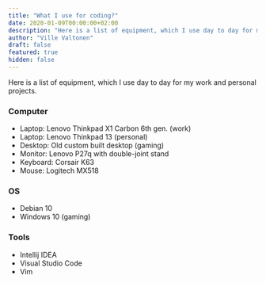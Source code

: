 ```yaml
---
title: "What I use for coding?"
date: 2020-01-09T00:00:00+02:00
description: "Here is a list of equipment, which I use day to day for my work and personal projects."
author: "Ville Valtonen"
draft: false
featured: true
hidden: false
---
```


Here is a list of equipment, which I use day to day for my work and personal projects.

### Computer
- Laptop: Lenovo Thinkpad X1 Carbon 6th gen. (work)
- Laptop: Lenovo Thinkpad 13 (personal)
- Desktop: Old custom built desktop (gaming)
- Monitor: Lenovo P27q with double-joint stand
- Keyboard: Corsair K63
- Mouse: Logitech MX518

### OS
- Debian 10
- Windows 10 (gaming)

### Tools
- Intellij IDEA
- Visual Studio Code
- Vim
